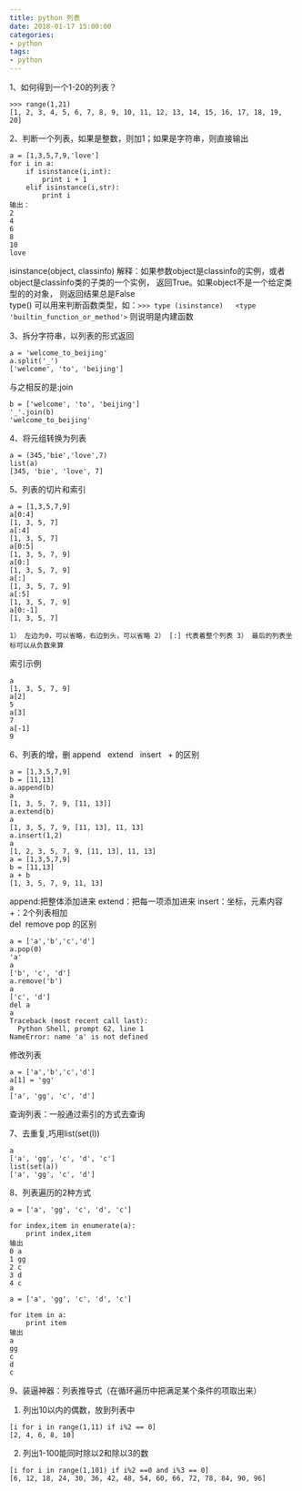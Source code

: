 ```yaml
---
title: python 列表
date: 2018-01-17 15:00:00
categories:
- python
tags:
- python
---
```


1、如何得到一个1-20的列表？
```
>>> range(1,21)
[1, 2, 3, 4, 5, 6, 7, 8, 9, 10, 11, 12, 13, 14, 15, 16, 17, 18, 19, 20]
```
2、判断一个列表，如果是整数，则加1；如果是字符串，则直接输出
```
a = [1,3,5,7,9,'love']
for i in a:
    if isinstance(i,int):
        print i + 1
    elif isinstance(i,str):
        print i
输出：
2
4
6
8
10
love
```
isinstance(object, classinfo) 解释：如果参数object是classinfo的实例，或者object是classinfo类的子类的一个实例， 返回True。如果object不是一个给定类型的的对象， 则返回结果总是False  
type() 可以用来判断函数类型，如：```>>> type (isinstance)  
<type 'builtin_function_or_method'>``` 则说明是内建函数

3、拆分字符串，以列表的形式返回
```
a = 'welcome_to_beijing'
a.split('_')
['welcome', 'to', 'beijing']
```
与之相反的是:join
```
b = ['welcome', 'to', 'beijing']
'_'.join(b)
'welcome_to_beijing'
```
4、将元组转换为列表
```
a = (345,'bie','love',7)
list(a)
[345, 'bie', 'love', 7]
```
5、列表的切片和索引
```
a = [1,3,5,7,9]
a[0:4]
[1, 3, 5, 7]
a[:4]
[1, 3, 5, 7]
a[0:5]
[1, 3, 5, 7, 9]
a[0:]
[1, 3, 5, 7, 9]
a[:]
[1, 3, 5, 7, 9]
a[:5]
[1, 3, 5, 7, 9]
a[0:-1]
[1, 3, 5, 7]
```
```1） 左边为0，可以省略，右边到头，可以省略 2） [:] 代表着整个列表 3） 最后的列表坐标可以从负数来算```

索引示例
```
a
[1, 3, 5, 7, 9]
a[2]
5
a[3]
7
a[-1]
9
```
6、列表的增，删
append   extend   insert   +  的区别
```
a = [1,3,5,7,9]
b = [11,13]
a.append(b)
a
[1, 3, 5, 7, 9, [11, 13]]
a.extend(b)
a
[1, 3, 5, 7, 9, [11, 13], 11, 13]
a.insert(1,2)
a
[1, 2, 3, 5, 7, 9, [11, 13], 11, 13]
a = [1,3,5,7,9]
b = [11,13]
a + b
[1, 3, 5, 7, 9, 11, 13]
```
append:把整体添加进来 extend：把每一项添加进来 insert：坐标，元素内容 +：2个列表相加  
del  remove pop 的区别
```
a = ['a','b','c','d']
a.pop(0)
'a'
a
['b', 'c', 'd']
a.remove('b')
a
['c', 'd']
del a
a
Traceback (most recent call last):
  Python Shell, prompt 62, line 1
NameError: name 'a' is not defined
```
修改列表
```
a = ['a','b','c','d']
a[1] = 'gg'
a
['a', 'gg', 'c', 'd']
```
查询列表：一般通过索引的方式去查询 

7、去重复,巧用list(set(l))
```
a
['a', 'gg', 'c', 'd', 'c']
list(set(a))
['a', 'gg', 'c', 'd']
```
8、列表遍历的2种方式  
```
a = ['a', 'gg', 'c', 'd', 'c']

for index,item in enumerate(a):
    print index,item
输出
0 a
1 gg
2 c
3 d
4 c   
```

```
a = ['a', 'gg', 'c', 'd', 'c']

for item in a:
    print item
输出
a
gg
c
d
c
```
9、装逼神器：列表推导式（在循环遍历中把满足某个条件的项取出来）  
1) 列出10以内的偶数，放到列表中
```
[i for i in range(1,11) if i%2 == 0]
[2, 4, 6, 8, 10]
```
2) 列出1-100能同时除以2和除以3的数
```
[i for i in range(1,101) if i%2 ==0 and i%3 == 0]
[6, 12, 18, 24, 30, 36, 42, 48, 54, 60, 66, 72, 78, 84, 90, 96]
```
